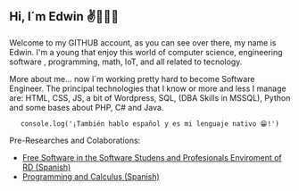 
## Hi, I´m Edwin  ✌👋🏼😁

Welcome to  my GITHUB account, as you can see over there, my name is Edwin. I'm a young that enjoy this world of computer science, engineering software , programming, math, IoT, and all related to tecnology.

More about me... now I´m working pretty hard to become Software Engineer. The principal technologies that I know or more and less I manage are: HTML, CSS, JS, a bit of Wordpress, SQL, (DBA Skills in MSSQL), Python and some bases about PHP, C# and Java.

<center>
   
   `console.log('¡También hablo español y es mi lenguaje nativo 😁!')` 
   
</center>

Pre-Researches and Colaborations:
   - [Free Software in the Software Studens and Profesionals Enviroment of RD (Spanish)](https://drive.google.com/file/d/13TE8tBqPlfiEOXVvBzivkAcgsqYi84we/view?usp=sharing)
   - [Programming and Calculus (Spanish)](https://docs.google.com/presentation/d/1zPg71elEGK68mJogZ65Hyl_ZE1HgIqi_hXvj4J2V33g/edit?usp=sharing "Programming and Calculus")
